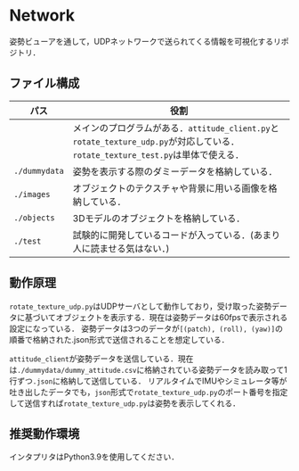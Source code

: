 # Network
姿勢ビューアを通して，UDPネットワークで送られてくる情報を可視化するリポジトリ．

## ファイル構成
|パス|役割|
|----|----|
||メインのプログラムがある．`attitude_client.py`と`rotate_texture_udp.py`が対応している．`rotate_texture_test.py`は単体で使える．|
|`./dummydata`|姿勢を表示する際のダミーデータを格納している．|
|`./images`|オブジェクトのテクスチャや背景に用いる画像を格納している．|
|`./objects`|3Dモデルのオブジェクトを格納している．|
|`./test`|試験的に開発しているコードが入っている．(あまり人に読ませる気はない．)|

## 動作原理
`rotate_texture_udp.py`はUDPサーバとして動作しており，受け取った姿勢データに基づいてオブジェクトを表示する．現在は姿勢データは60fpsで表示される設定になっている．
姿勢データは3つのデータが`[(patch), (roll), (yaw)]`の順番で格納された.json形式で送信されることを想定している．

`attitude_client`が姿勢データを送信している．現在は`./dummydata/dummy_attitude.csv`に格納されている姿勢データを読み取って1行ずつ`.json`に格納して送信している．
リアルタイムでIMUやシミュレータ等が吐き出したデータでも，`json`形式で`rotate_texture_udp.py`のポート番号を指定して送信すれば`rotate_texture_udp.py`は姿勢を表示してくれる．

## 推奨動作環境
インタプリタはPython3.9を使用してください．